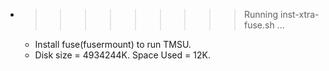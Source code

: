 * >>>>>>>>> Running inst-xtra-fuse.sh ...
  * Install fuse(fusermount) to run TMSU.
  * Disk size = 4934244K. Space Used = 12K.
